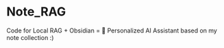 # Note_RAG
Code for Local RAG + Obsidian = 🧠 Personalized AI Assistant based on my note collection :)
